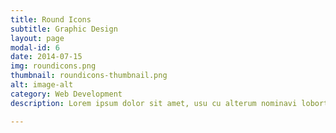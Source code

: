 ```yaml
---
title: Round Icons
subtitle: Graphic Design
layout: page
modal-id: 6
date: 2014-07-15
img: roundicons.png
thumbnail: roundicons-thumbnail.png
alt: image-alt
category: Web Development
description: Lorem ipsum dolor sit amet, usu cu alterum nominavi lobortis. At duo novum diceret. Tantas apeirian vix et, usu sanctus postulant inciderint ut, populo diceret necessitatibus in vim. Cu eum dicam feugiat noluisse.

---
```

